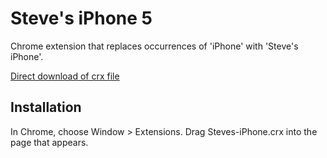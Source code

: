 Steve's iPhone 5
=============

Chrome extension that replaces occurrences of 'iPhone' with 'Steve's iPhone'.

[Direct download of crx file](https://github.com/js-fleming/Steves-iPhone-5/Source.crx)


Installation
------------

In Chrome, choose Window > Extensions.  Drag Steves-iPhone.crx into the page that appears.
